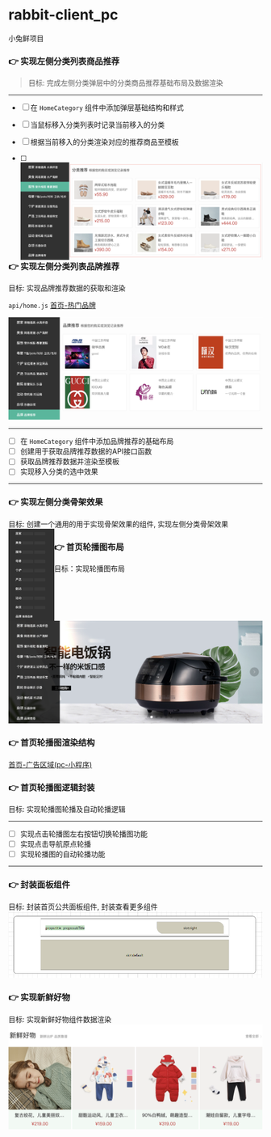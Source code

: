 # rabbit-client_pc
小兔鲜项目

### :point_right: 实现左侧分类列表商品推荐

> 目标: 完成左侧分类弹层中的分类商品推荐基础布局及数据渲染

------

- [ ] 在 `HomeCategory` 组件中添加弹层基础结构和样式

- [ ] 当鼠标移入分类列表时记录当前移入的分类

- [ ] 根据当前移入的分类渲染对应的推荐商品至模板

- [ ] <img src="./images/103.png" align="left"/>

  

### :point_right: 实现左侧分类列表品牌推荐

目标: 实现品牌推荐数据的获取和渲染

`api/home.js` [首页-热门品牌](http://zhoushugang.gitee.io/erabbit-client-pc-document/api.html#u9996u9875-u70edu95e8u54c1u724c0a3ca20id3du9996u9875-u70edu95e8u54c1u724c3e203ca3e)

<img src="README.assets/104.png" />

------

- [ ] 在 `HomeCategory` 组件中添加品牌推荐的基础布局
- [ ] 创建用于获取品牌推荐数据的API接口函数
- [ ] 获取品牌推荐数据并渲染至模板
- [ ] 实现移入分类的选中效果

------



### :point_right: 实现左侧分类骨架效果

目标: 创建一个通用的用于实现骨架效果的组件, 实现左侧分类骨架效果
<img src="README.assets/125.png" align="left" width="18%" alt=""/>

















### :point_right: 首页轮播图布局

目标：实现轮播图布局

![](README.assets/105.png)



### :point_right: 首页轮播图渲染结构

[首页-广告区域(pc-小程序)](http://zhoushugang.gitee.io/erabbit-client-pc-document/api.html#u9996u9875-u5e7fu544au533au57df28pc-u5c0fu7a0bu5e8f290a3ca20id3du9996u9875-u5e7fu544au533au57df28pc-u5c0fu7a0bu5e8f293e203ca3e)



### :point_right: 首页轮播图逻辑封装

目标: 实现轮播图轮播及自动轮播逻辑

------

- [ ] 实现点击轮播图左右按钮切换轮播图功能
- [ ] 实现点击导航原点轮播
- [ ] 实现轮播图的自动轮播功能

------



### :point_right: 封装面板组件

目标: 封装首页公共面板组件, 封装查看更多组件
<img src="README.assets/30.png" />



### :point_right: 实现新鲜好物

目标: 实现新鲜好物组件数据渲染
<img src="README.assets/106.png" />

